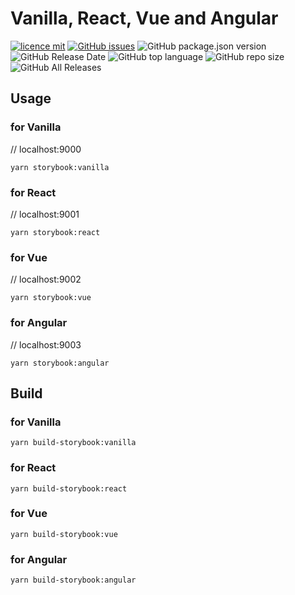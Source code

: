 # Vanilla, React, Vue and Angular

[![licence mit](https://img.shields.io/badge/license-MIT-blue.svg?style=flat-square)](http://hemersonvianna.mit-license.org/)
[![GitHub issues](https://img.shields.io/github/issues/org-hesiod/vanilla-react-vue-angular.svg)](https://github.com/org-hesiod/vanilla-react-vue-angular/issues)
![GitHub package.json version](https://img.shields.io/github/package-json/v/org-hesiod/vanilla-react-vue-angular.svg)
![GitHub Release Date](https://img.shields.io/github/release-date/org-hesiod/vanilla-react-vue-angular.svg)
![GitHub top language](https://img.shields.io/github/languages/top/org-hesiod/vanilla-react-vue-angular.svg)
![GitHub repo size](https://img.shields.io/github/repo-size/org-hesiod/vanilla-react-vue-angular.svg)
![GitHub All Releases](https://img.shields.io/github/downloads/org-hesiod/vanilla-react-vue-angular/total.svg)

## Usage

### for Vanilla
// localhost:9000
```
yarn storybook:vanilla
```

### for React
// localhost:9001
```
yarn storybook:react
```

### for Vue
// localhost:9002
```
yarn storybook:vue
```

### for Angular
// localhost:9003
```
yarn storybook:angular
```

## Build

### for Vanilla
```
yarn build-storybook:vanilla
```

### for React
```
yarn build-storybook:react
```

### for Vue
```
yarn build-storybook:vue
```

### for Angular
```
yarn build-storybook:angular
```
